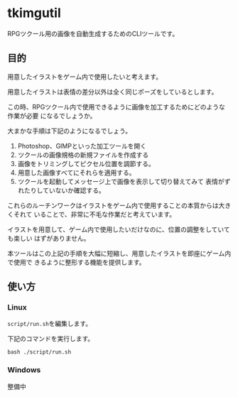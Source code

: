 # tkimgutil
RPGツクール用の画像を自動生成するためのCLIツールです。

## 目的
用意したイラストをゲーム内で使用したいと考えます。

用意したイラストは表情の差分以外は全く同じポーズをしているとします。

この時、RPGツクール内で使用できるように画像を加工するためにどのような作業が必要
になるでしょうか。

大まかな手順は下記のようになるでしょう。

1. Photoshop、GIMPといった加工ツールを開く
2. ツクールの画像規格の新規ファイルを作成する
3. 画像をトリミングしてピクセル位置を調節する。
4. 用意した画像すべてにそれらを適用する。
5. ツクールを起動してメッセージ上で画像を表示して切り替えてみて
   表情がずれたりしていないか確認する。

これらのルーチンワークはイラストをゲーム内で使用することの本質からは大きくそれて
いることで、非常に不毛な作業だと考えています。

イラストを用意して、ゲーム内で使用したいだけなのに、位置の調整をしていても楽しい
はずがありません。

本ツールはこの上記の手順を大幅に短縮し、用意したイラストを即座にゲーム内で使用で
きるように整形する機能を提供します。

## 使い方
### Linux
`script/run.sh`を編集します。

下記のコマンドを実行します。

```shell
bash ./script/run.sh
```

### Windows
整備中
